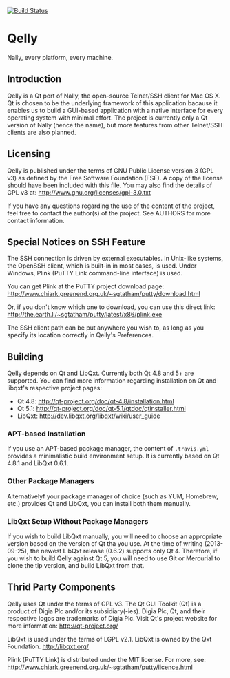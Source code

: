 [![Build Status](https://travis-ci.org/uranusjr/Qelly.png?branch=master)](https://travis-ci.org/uranusjr/Qelly)

# Qelly

Nally, every platform, every machine.


## Introduction

Qelly is a Qt port of Nally, the open-source Telnet/SSH client for Mac OS X.
Qt is chosen to be the underlying framework of this application bacause it
enables us to build a GUI-based application with a native interface for every
operating system with minimal effort. The project is currently only a Qt version
of Nally (hence the name), but more features from other Telnet/SSH clients are
also planned.


## Licensing

Qelly is published under the terms of GNU Public License version 3 (GPL v3) as
defined by the Free Software Foundation (FSF). A copy of the license should
have been included with this file. You may also find the details of GPL v3 at:
http://www.gnu.org/licenses/gpl-3.0.txt

If you have any questions regarding the use of the content of the project,
feel free to contact the author(s) of the project. See AUTHORS for more
contact information.


## Special Notices on SSH Feature

The SSH connection is driven by external executables. In Unix-like systems, the
OpenSSH client, which is built-in in most cases, is used. Under Windows, Plink
(PuTTY Link command-line interface) is used.

You can get Plink at the PuTTY project download page:
http://www.chiark.greenend.org.uk/~sgtatham/putty/download.html

Or, if you don't know which one to download, you can use this direct link:
http://the.earth.li/~sgtatham/putty/latest/x86/plink.exe

The SSH client path can be put anywhere you wish to, as long as you specify its
location correctly in Qelly's Preferences.


## Building

Qelly depends on Qt and LibQxt. Currently both Qt 4.8 and 5+ are supported. You
can find more information regarding installation on Qt and libqxt's respective
project pages:

* Qt 4.8: http://qt-project.org/doc/qt-4.8/installation.html
* Qt 5.1: http://qt-project.org/doc/qt-5.1/qtdoc/qtinstaller.html
* LibQxt: http://dev.libqxt.org/libqxt/wiki/user_guide

### APT-based Installation

If you use an APT-based package manager, the content of `.travis.yml` provides
a minimalistic build environment setup. It is currently based on Qt 4.8.1 and
LibQxt 0.6.1.

### Other Package Managers

Alternativelyf your package manager of choice (such as YUM, Homebrew, etc.)
provides Qt and LibQxt, you can install both them manually.

### LibQxt Setup Without Package Managers

If you wish to build LibQxt manually, you will need to choose an appropriate
version based on the version of Qt tha you use. At the time of writing
(2013-09-25), the newest LibQxt release (0.6.2) supports only Qt 4. Therefore,
if you wish to build Qelly against Qt 5, you will need to use Git or Mercurial
to clone the tip version, and build LibQxt from that.


## Thrid Party Components

Qelly uses Qt under the terms of GPL v3. The Qt GUI Toolkit (Qt) is a product of
Digia Plc and/or its subsidiary(-ies). Digia Plc, Qt, and their respective logos
are trademarks of Digia Plc. Visit Qt's project website for more information:
http://qt-project.org/

LibQxt is used under the terms of LGPL v2.1. LibQxt is owned by the Qxt
Foundation. http://libqxt.org/

Plink (PuTTY Link) is distributed under the MIT license. For more, see:
http://www.chiark.greenend.org.uk/~sgtatham/putty/licence.html

